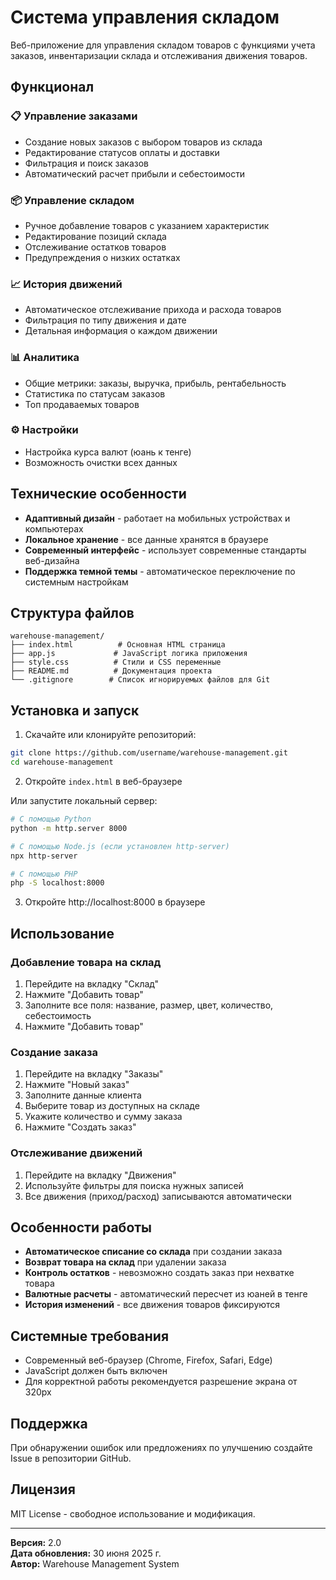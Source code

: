# Система управления складом

Веб-приложение для управления складом товаров с функциями учета заказов, инвентаризации склада и отслеживания движения товаров.

## Функционал

### 📋 Управление заказами
- Создание новых заказов с выбором товаров из склада
- Редактирование статусов оплаты и доставки
- Фильтрация и поиск заказов
- Автоматический расчет прибыли и себестоимости

### 📦 Управление складом
- Ручное добавление товаров с указанием характеристик
- Редактирование позиций склада
- Отслеживание остатков товаров
- Предупреждения о низких остатках

### 📈 История движений
- Автоматическое отслеживание прихода и расхода товаров
- Фильтрация по типу движения и дате
- Детальная информация о каждом движении

### 📊 Аналитика
- Общие метрики: заказы, выручка, прибыль, рентабельность
- Статистика по статусам заказов
- Топ продаваемых товаров

### ⚙️ Настройки
- Настройка курса валют (юань к тенге)
- Возможность очистки всех данных

## Технические особенности

- **Адаптивный дизайн** - работает на мобильных устройствах и компьютерах
- **Локальное хранение** - все данные хранятся в браузере
- **Современный интерфейс** - использует современные стандарты веб-дизайна
- **Поддержка темной темы** - автоматическое переключение по системным настройкам

## Структура файлов

```
warehouse-management/
├── index.html          # Основная HTML страница
├── app.js             # JavaScript логика приложения
├── style.css          # Стили и CSS переменные
├── README.md          # Документация проекта
└── .gitignore        # Список игнорируемых файлов для Git
```

## Установка и запуск

1. Скачайте или клонируйте репозиторий:
```bash
git clone https://github.com/username/warehouse-management.git
cd warehouse-management
```

2. Откройте `index.html` в веб-браузере

Или запустите локальный сервер:
```bash
# С помощью Python
python -m http.server 8000

# С помощью Node.js (если установлен http-server)
npx http-server

# С помощью PHP
php -S localhost:8000
```

3. Откройте http://localhost:8000 в браузере

## Использование

### Добавление товара на склад
1. Перейдите на вкладку "Склад"
2. Нажмите "Добавить товар"
3. Заполните все поля: название, размер, цвет, количество, себестоимость
4. Нажмите "Добавить товар"

### Создание заказа
1. Перейдите на вкладку "Заказы"
2. Нажмите "Новый заказ"
3. Заполните данные клиента
4. Выберите товар из доступных на складе
5. Укажите количество и сумму заказа
6. Нажмите "Создать заказ"

### Отслеживание движений
1. Перейдите на вкладку "Движения"
2. Используйте фильтры для поиска нужных записей
3. Все движения (приход/расход) записываются автоматически

## Особенности работы

- **Автоматическое списание со склада** при создании заказа
- **Возврат товара на склад** при удалении заказа  
- **Контроль остатков** - невозможно создать заказ при нехватке товара
- **Валютные расчеты** - автоматический пересчет из юаней в тенге
- **История изменений** - все движения товаров фиксируются

## Системные требования

- Современный веб-браузер (Chrome, Firefox, Safari, Edge)
- JavaScript должен быть включен
- Для корректной работы рекомендуется разрешение экрана от 320px

## Поддержка

При обнаружении ошибок или предложениях по улучшению создайте Issue в репозитории GitHub.

## Лицензия

MIT License - свободное использование и модификация.

---

**Версия:** 2.0  
**Дата обновления:** 30 июня 2025 г.  
**Автор:** Warehouse Management System